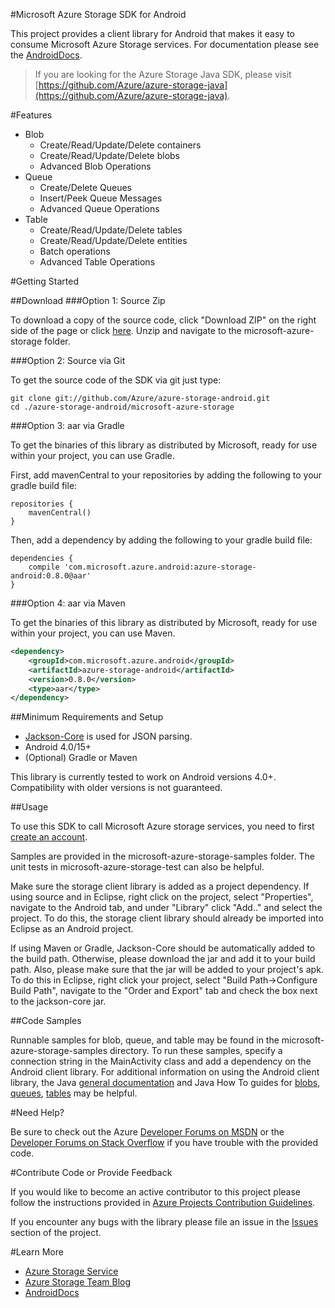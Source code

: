 #Microsoft Azure Storage SDK for Android

This project provides a client library for Android that makes it easy to consume Microsoft Azure Storage services. For documentation please see the [AndroidDocs](http://azure.github.io/azure-storage-android/).

> If you are looking for the Azure Storage Java SDK, please visit [https://github.com/Azure/azure-storage-java](https://github.com/Azure/azure-storage-java).

#Features
  * Blob
      * Create/Read/Update/Delete containers
      * Create/Read/Update/Delete blobs
      * Advanced Blob Operations
  * Queue
      * Create/Delete Queues
      * Insert/Peek Queue Messages
      * Advanced Queue Operations
  * Table
      * Create/Read/Update/Delete tables
      * Create/Read/Update/Delete entities
      * Batch operations
      * Advanced Table Operations

#Getting Started

##Download
###Option 1: Source Zip

To download a copy of the source code, click "Download ZIP" on the right side of the page or click [here](https://github.com/Azure/azure-storage-android/archive/master.zip). Unzip and navigate to the microsoft-azure-storage folder.

###Option 2: Source via Git

To get the source code of the SDK via git just type:

    git clone git://github.com/Azure/azure-storage-android.git
    cd ./azure-storage-android/microsoft-azure-storage

###Option 3: aar via Gradle

To get the binaries of this library as distributed by Microsoft, ready for use within your project, you can use Gradle.

First, add mavenCentral to your repositories by adding the following to your gradle build file:

    repositories {
        mavenCentral()
    }

Then, add a dependency by adding the following to your gradle build file:

    dependencies {
        compile 'com.microsoft.azure.android:azure-storage-android:0.8.0@aar'
    }

###Option 4: aar via Maven

To get the binaries of this library as distributed by Microsoft, ready for use within your project, you can use Maven.

```xml
<dependency>
	<groupId>com.microsoft.azure.android</groupId>
	<artifactId>azure-storage-android</artifactId>
	<version>0.8.0</version>
	<type>aar</type>
</dependency>
```

##Minimum Requirements and Setup
* [Jackson-Core](https://github.com/FasterXML/jackson-core) is used for JSON parsing. 
* Android 4.0/15+
* (Optional) Gradle or Maven

This library is currently tested to work on Android versions 4.0+. Compatibility with older versions is not guaranteed.

##Usage

To use this SDK to call Microsoft Azure storage services, you need to first [create an account](https://account.windowsazure.com/signup). 

Samples are provided in the microsoft-azure-storage-samples folder. The unit tests in microsoft-azure-storage-test can also be helpful.

Make sure the storage client library is added as a project dependency. If using source and in Eclipse, right click on the project, select "Properties", navigate to the Android tab, and under "Library" click "Add.." and select the project. To do this, the storage client library should already be imported into Eclipse as an Android project.

If using Maven or Gradle, Jackson-Core should be automatically added to the build path. Otherwise, please download the jar and add it to your build path. Also, please make sure that the jar will be added to your project's apk. To do this in Eclipse, right click your project, select "Build Path->Configure Build Path", navigate to the "Order and Export" tab and check the box next to the jackson-core jar.

##Code Samples

Runnable samples for blob, queue, and table may be found in the microsoft-azure-storage-samples directory. To run these samples, specify a connection string in the MainActivity class and add a dependency on the Android client library. For additional information on using the Android client library, the Java [general documentation](http://azure.microsoft.com/en-us/develop/java/) and Java How To guides for [blobs](http://azure.microsoft.com/en-us/documentation/articles/storage-java-how-to-use-blob-storage/), [queues](http://azure.microsoft.com/en-us/documentation/articles/storage-java-how-to-use-queue-storage/), [tables](http://azure.microsoft.com/en-us/documentation/articles/storage-java-how-to-use-table-storage/) may be helpful.

#Need Help?

Be sure to check out the Azure [Developer Forums on MSDN](http://social.msdn.microsoft.com/Forums/windowsazure/en-US/home?forum=windowsazuredata) or the [Developer Forums on Stack Overflow](http://stackoverflow.com/questions/tagged/azure+windows-azure-storage) if you have trouble with the provided code.

#Contribute Code or Provide Feedback

If you would like to become an active contributor to this project please follow the instructions provided in [Azure Projects Contribution Guidelines](http://azure.github.io/guidelines/).

If you encounter any bugs with the library please file an issue in the [Issues](https://github.com/Azure/azure-storage-android/issues) section of the project.

#Learn More
* [Azure Storage Service](http://azure.microsoft.com/en-us/documentation/services/storage/)
* [Azure Storage Team Blog](http://blogs.msdn.com/b/windowsazurestorage/)
* [AndroidDocs](http://azure.github.io/azure-storage-android/)
